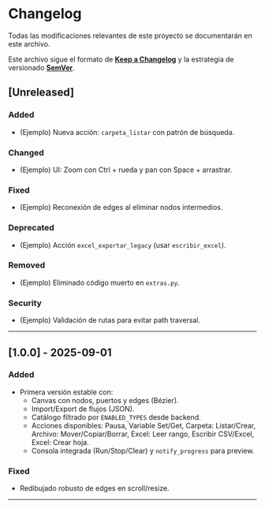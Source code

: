 # Changelog
Todas las modificaciones relevantes de este proyecto se documentarán en este archivo.

Este archivo sigue el formato de **[Keep a Changelog](https://keepachangelog.com/es-ES/1.0.0/)** y la estrategia de versionado **[SemVer](https://semver.org/lang/es/)**.

## [Unreleased]
### Added
- (Ejemplo) Nueva acción: `carpeta_listar` con patrón de búsqueda.

### Changed
- (Ejemplo) UI: Zoom con Ctrl + rueda y pan con Space + arrastrar.

### Fixed
- (Ejemplo) Reconexión de edges al eliminar nodos intermedios.

### Deprecated
- (Ejemplo) Acción `excel_exportar_legacy` (usar `escribir_excel`).

### Removed
- (Ejemplo) Eliminado código muerto en `extras.py`.

### Security
- (Ejemplo) Validación de rutas para evitar path traversal.

---

## [1.0.0] - 2025-09-01
### Added
- Primera versión estable con:
  - Canvas con nodos, puertos y edges (Bézier).
  - Import/Export de flujos (JSON).
  - Catálogo filtrado por `ENABLED_TYPES` desde backend.
  - Acciones disponibles: Pausa, Variable Set/Get, Carpeta: Listar/Crear, Archivo: Mover/Copiar/Borrar, Excel: Leer rango, Escribir CSV/Excel, Excel: Crear hoja.
  - Consola integrada (Run/Stop/Clear) y `notify_progress` para preview.

### Fixed
- Redibujado robusto de edges en scroll/resize.

---
